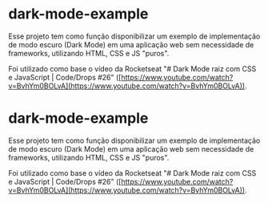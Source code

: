 # dark-mode-example

Esse projeto tem como função disponibilizar um exemplo de implementação de modo escuro (Dark Mode) em uma aplicação web sem necessidade de frameworks, utilizando HTML, CSS e JS "puros".

Foi utilizado como base o vídeo da Rocketseat "# Dark Mode raiz com CSS e JavaScript | Code/Drops #26" ([https://www.youtube.com/watch?v=BvhYm0BOLvA](https://www.youtube.com/watch?v=BvhYm0BOLvA)).
# dark-mode-example

Esse projeto tem como função disponibilizar um exemplo de implementação de modo escuro (Dark Mode) em uma aplicação web sem necessidade de frameworks, utilizando HTML, CSS e JS "puros".

Foi utilizado como base o vídeo da Rocketseat "# Dark Mode raiz com CSS e JavaScript | Code/Drops #26" ([https://www.youtube.com/watch?v=BvhYm0BOLvA](https://www.youtube.com/watch?v=BvhYm0BOLvA)).
